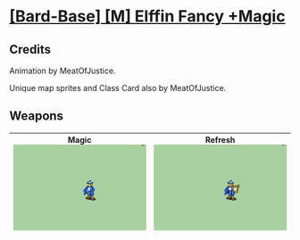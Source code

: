 # [\[Bard-Base\] \[M\] Elffin Fancy +Magic](./)
## Credits

Animation by MeatOfJustice.

Unique map sprites and Class Card also by MeatOfJustice.

## Weapons

| <b>Magic</b><br/><img alt="Magic animation" src="./6.%20Magic/Magic.gif"/> | <b>Refresh</b><br/><img alt="Refresh animation" src="./8.%20Refresh/Refresh.gif"/> |
| :---: | :---: |
